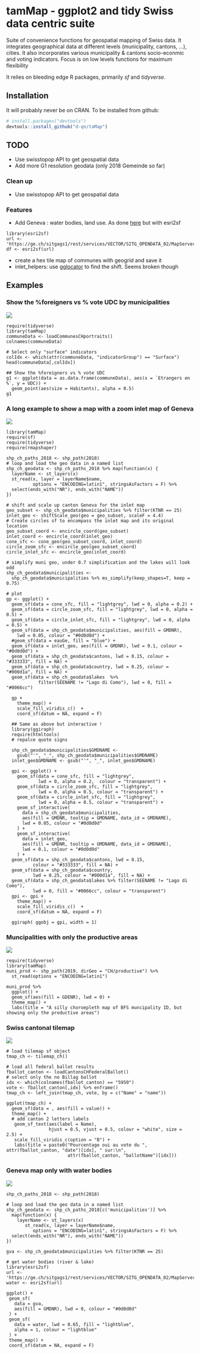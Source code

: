 # tamMap - ggplot2 and tidy Swiss data centric suite

Suite of convenience functions for geospatial mapping of Swiss data. It integrates geographical data at different levels (municipality, cantons, ...), cities. It also incorporates various municipality & cantons socio-econmic and voting indicators. Focus is on low levels functions for maximum flexibility

It relies on bleeding edge R packages, primarily *sf* and *tidyverse*. 

## Installation

It will probably never be on CRAN. To be installed from github:

``` r
# install.packages("devtools")
devtools::install_github("d-qn/taMap")
```

## TODO
* Use swisstopop API to get geospatial data
* Add more G1 resolution geodata (only 2018 Gemeinde so far)

### Clean up
* Use swisstopop API to get geospatial data

### Features
* Add Geneva : water bodies, land use. As done [here](https://xvrdm.github.io/2017/09/15/create-maps-from-sitg-files-with-sf-and-ggplot2/) but with esri2sf 

```
library(esri2sf)
url <- 'https://ge.ch/sitgags1/rest/services/VECTOR/SITG_OPENDATA_02/MapServer/6186'
df <- esri2sf(url)
```

* create a hex tile map of communes with geogrid and save it
* inlet_helpers: use [gglocator](https://stackoverflow.com/questions/9450873/locator-equivalent-in-ggplot2-for-maps?utm_medium=organic&utm_source=google_rich_qa&utm_campaign=google_rich_qa) to find the shift. Seems broken though

## Examples

### Show the %foreigners vs % vote UDC by municipalities

![](man/figures/README-municipalitiyIndicators_scatter.png)

```{r municipalities features}
require(tidyverse)
library(tamMap)
communeData <- loadCommunesCHportraits()
colnames(communeData)

# Select only "surface" indicators
colIdx <- which(attr(communeData, "indicatorGroup") == "Surface")
head(communeData[,colIdx])

## Show the %foreigners vs % vote UDC
g1 <- ggplot(data = as.data.frame(communeData), aes(x = `Etrangers en %`, y = UDC)) + 
  geom_point(aes(size = Habitants), alpha = 0.5)
g1
```


### A long example to show a map with a zoom inlet map of Geneva

![](man/figures/README-inletMap-1.png)

```{r inletMap, echo = FALSE}
library(tamMap)
require(sf)
require(tidyverse)
require(rmapshaper)

shp_ch_paths_2018 <- shp_path(2018)
# loop and load the geo data in a named list
shp_ch_geodata <- shp_ch_paths_2018 %>% map(function(x) {
  layerName <- st_layers(x)
  st_read(x, layer = layerName$name, 
          options = "ENCODING=latin1", stringsAsFactors = F) %>% 
  select(ends_with("NR"), ends_with("NAME"))
})

# shift and scale up canton Geneva for the inlet map
geo_subset <- shp_ch_geodata$municipalities %>% filter(KTNR == 25)
inlet_geo <- shiftScale_geo(geo = geo_subset, scaleF = 4.4)
# Create circles sf to encompass the inlet map and its original location
geo_subset_coord <- encircle_coord(geo_subset)
inlet_coord <- encircle_coord(inlet_geo)
cone_sfc <- cone_geo(geo_subset_coord, inlet_coord)
circle_zoom_sfc <- encircle_geo(geo_subset_coord)
circle_inlet_sfc <- encircle_geo(inlet_coord)

# simplify muni geo, under 0.7 simplification and the lakes will look odd
shp_ch_geodata$municipalities <- 
  shp_ch_geodata$municipalities %>% ms_simplify(keep_shapes=T, keep = 0.75)

# plot
gp <- ggplot() +
  geom_sf(data = cone_sfc, fill = "lightgrey", lwd = 0, alpha = 0.2) +  
  geom_sf(data = circle_zoom_sfc, fill = "lightgrey", lwd = 0, alpha = 0.5) +
  geom_sf(data = circle_inlet_sfc, fill = "lightgrey", lwd = 0, alpha = 0.5) +
  geom_sf(data = shp_ch_geodata$municipalities, aes(fill = GMDNR), 
    lwd = 0.05, colour = "#0d0d0d") +
  #geom_sf(data = eauGe, fill = "blue") +
  geom_sf(data = inlet_geo, aes(fill = GMDNR), lwd = 0.1, colour = "#0d0d0d") +
  geom_sf(data = shp_ch_geodata$cantons, lwd = 0.15, colour = "#333333", fill = NA) +
  geom_sf(data = shp_ch_geodata$country, lwd = 0.25, colour = "#000d1a", fill = NA) +
  geom_sf(data = shp_ch_geodata$lakes  %>% 
            filter(SEENAME != "Lago di Como"), lwd = 0, fill = "#0066cc")

  gp + 
    theme_map() +
    scale_fill_viridis_c()  +
    coord_sf(datum = NA, expand = F)
```

```{r same but interactive, echo = F, eval = F}
  ## Same as above but interactive !
  library(ggiraph)
  require(htmltools)
  # repalce quote signs
  
  shp_ch_geodata$municipalities$GMDNAME <- 
    gsub("'", "_", shp_ch_geodata$municipalities$GMDNAME)
  inlet_geo$GMDNAME <- gsub("'", "_", inlet_geo$GMDNAME)
  
  gpi <- ggplot() +
    geom_sf(data = cone_sfc, fill = "lightgrey", 
            lwd = 0, alpha = 0.2,  colour = "transparent") +  
    geom_sf(data = circle_zoom_sfc, fill = "lightgrey", 
            lwd = 0, alpha = 0.5, colour = "transparent") +
    geom_sf(data = circle_inlet_sfc, fill = "lightgrey", 
            lwd = 0, alpha = 0.5, colour = "transparent") +
    geom_sf_interactive(
      data = shp_ch_geodata$municipalities, 
      aes(fill = GMDNR, tooltip = GMDNAME, data_id = GMDNAME), 
      lwd = 0.05, colour = "#0d0d0d"
    ) +
    geom_sf_interactive(
      data = inlet_geo, 
      aes(fill = GMDNR, tooltip = GMDNAME, data_id = GMDNAME),
      lwd = 0.1, colour = "#0d0d0d"
    ) +
  geom_sf(data = shp_ch_geodata$cantons, lwd = 0.15, 
          colour = "#333333", fill = NA) +
  geom_sf(data = shp_ch_geodata$country, 
          lwd = 0.25, colour = "#000d1a", fill = NA) +
  geom_sf(data = shp_ch_geodata$lakes %>% filter(SEENAME != "Lago di Como"), 
          lwd = 0, fill = "#0066cc", colour = "transparent")
  gpi <- gpi + 
    theme_map() +
    scale_fill_viridis_c()  +
    coord_sf(datum = NA, expand = F)
  
  ggiraph( ggobj = gpi, width = 1)
```

### Muncipalities with only the productive areas 

![](man/figures/README-productive_municipality.png)

```{r productive area map, echo = FALSE}
require(tidyverse)
library(tamMap)
muni_prod <- shp_path(2019, dirGeo = "CH/productive") %>% 
  st_read(options = "ENCODING=latin1")

muni_prod %>% 
  ggplot() +
  geom_sf(aes(fill = GDENR), lwd = 0) +
  theme_map() +
  labs(title = "A silly choroepleth map of BFS muncipality ID, but showing only the productive areas")

```

### Swiss cantonal tilemap

![](man/figures/README-tilemap_canton_CH.png)
```{r cantonal tilemap, echo = FALSE}
# load tilemap sf object
tmap_ch <- tilemap_ch()

# load all federal ballot results
fballot_canton <- loadCantonsCHFederalBallot() 
# select only the no Billag ballot
idx <- which(colnames(fballot_canton) == "5950")
vote <- fballot_canton[,idx] %>% enframe()
tmap_ch <- left_join(tmap_ch, vote, by = c("Name" = "name"))

ggplot(tmap_ch) + 
  geom_sf(data = , aes(fill = value)) +
  theme_map() +
  # add canton 2 letters labels
   geom_sf_text(aes(label = Name), 
                hjust = 0.5, vjust = 0.5, colour = "white", size = 2.5) +
   scale_fill_viridis_c(option = "B") +
   labs(title = paste0("Pourcentage oui au vote du ", attr(fballot_canton, "date")[idx], " sur:\n",
                       attr(fballot_canton, "ballotName")[idx]))

```

### Geneva map only with water bodies

![](man/figures/README-GenevaMapWater-1.png)

```{r GenevaMapWater, echo = F}
shp_ch_paths_2018 <- shp_path(2018)

# loop and load the geo data in a named list
shp_ch_geodata <- shp_ch_paths_2018[c('municipalities')] %>% 
  map(function(x) {
    layerName <- st_layers(x)
       st_read(x, layer = layerName$name, 
          options = "ENCODING=latin1", stringsAsFactors = F) %>% 
  select(ends_with("NR"), ends_with("NAME"))
})

gva <- shp_ch_geodata$municipalities %>% filter(KTNR == 25)

# get water bodies (river & lake)
library(esri2sf)
url <- 'https://ge.ch/sitgags1/rest/services/VECTOR/SITG_OPENDATA_02/MapServer/6186'
water <- esri2sf(url)

ggplot() + 
 geom_sf(
   data = gva,
   aes(fill = GMDNR), lwd = 0, colour = "#0d0d0d"
 ) + 
 geom_sf(
   data = water, lwd = 0.65, fill = "lightblue", 
   alpha = 1, colour = "lightblue"
 ) +
 theme_map() +
 coord_sf(datum = NA, expand = F)

```

